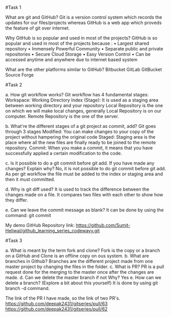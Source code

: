#Task 1


What are git and GitHub?
Git is a version control system which records the updates for our files/projects whereas GitHub is a web app which proveds the feature of git over internet.

Why GitHub is so popular and used in most of the projects?
GitHub is so popular and used in most of the projects because :
    • Largest shared repository
    • Immensely Powerful Community
    • Separate public and private repositories
    • Secure Cloud Storage
    • Easy Version Control
    • Can be accessed anytime and anywhere due to internet based system

What are the other platforms similar to GitHub?
Bitbucket
GitLab
GitBucket
Source Forge


#Task 2


a. How git workflow works?
	 Git workflow has 4 fundamental stages: 
 Workspace: Working Directory 
 Index (Stage): It is used as a staging area between working directory and your repository
 Local Repository is the one on which we will make local changes, generally Local Repository is on our computer.
 Remote Repository is the one of the server.

b. What're the different stages of a git project as commit, add?
	Git goes through 3 stages
 Modified: You can make changes to your copy of the project without hampering the original code 
 Staged: Staging area is the place where all the new files are finally ready to be joined to the remote repository.
 Commit: When you make a commit, it means that you have successfully applied a certain modification to the code.

c. Is it possible to do a git commit before git add. If you have made any changes? Explain why?
	 No, it is not possible to do git commit before git add. As per git workflow the file must be added to the index or staging area and then it must committed.

d. Why is git diff used?
	 It is used to track the difference between the changes made on a file. It compares two files with each other to show how they differ.

e. Can we leave the commit message as blank?
	 It can be done by using the command: git commit 

My demo GitHub Repository link:
https://github.com/Sumit-Heliwal/github_learning_series_codewayy.git

#Task 3

a. What is meant by the term fork and clone?
	Fork is the copy or a branch on a GitHub and Clone is an offline copy on ous system.
b. What are branches in Github?
	Branches are the different project made from one master project by changing the files in the folder.
c. What is PR?
	PR is a pull request done for the merging to the master once after the changes are made.
d. Can we delete the master branch if not Why?
	Yes 
e. How can we delete a branch? (Explore a bit about this yourself)
	It is done by using git branch -d command.

The link of the PR I have made, so the link of two PR's.
https://github.com/deepak2431/gitseries/pull/63
https://github.com/deepak2431/gitseries/pull/62


